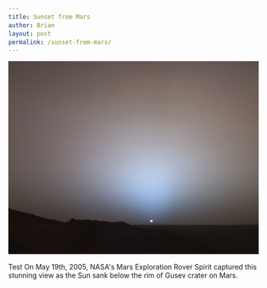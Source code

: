 ```yaml
---
title: Sunset from Mars
author: Brian
layout: post
permalink: /sunset-from-mars/
---
```

![Sunset from Mars](/images/mars/full/sunset-from-mars.jpg "Sunset from Mars")

Test On May 19th, 2005, NASA's Mars Exploration Rover Spirit captured this stunning view as the Sun sank below the rim of Gusev crater on Mars.
